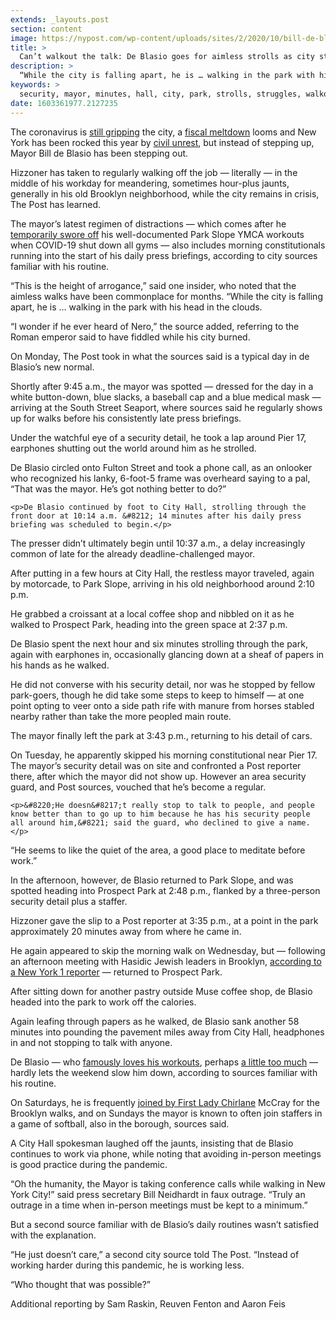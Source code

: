 ```yaml
--- 
extends: _layouts.post 
section: content 
image: https://nypost.com/wp-content/uploads/sites/2/2020/10/bill-de-blasio-walk-26.jpg?quality=90&strip=all&w=1200 
title: > 
  Can’t walkout the talk: De Blasio goes for aimless strolls as city struggles to get by 
description: > 
  “While the city is falling apart, he is … walking in the park with his head in the clouds.After putting in a few hours at City Hall, the restless mayor traveled, again by motorcade, to Park Slope, arriving in his old neighborhood around 2:10 p.m.However an area security guard, and Post sources, vouched that he’s become a regular.Again leafing through papers as he walked, de Blasio sank another 58 minutes into pounding the pavement miles away from City Hall, headphones in and not stopping to talk with anyone.A City Hall spokesman laughed off the jaunts, insisting that de Blasio continues to work via phone, while noting that avoiding in-person meetings is good practice during the pandemic. 
keywords: > 
  security, mayor, minutes, hall, city, park, strolls, struggles, walkout, talk, cant, press, post, aimless, sources, goes, blasio 
date: 1603361977.2127235 
--- 
```

<div><p>The coronavirus is <a href="https://nypost.com/2020/10/19/de-blasio-weeks-before-covid-19-restrictions-in-hot-spots-lifted/">still gripping</a> the city, a <a href="https://nypost.com/2020/10/01/de-blasio-left-1-4b-in-much-needed-fines-uncollected-audit/">fiscal meltdown</a> looms and New York has been rocked this year by <a href="https://nypost.com/2020/06/02/stop-excusing-the-looters-theyre-destroying-new-yorks-future/">civil unrest</a>, but instead of stepping up, Mayor Bill de Blasio has been stepping out.</p>
<p>Hizzoner has taken to regularly walking off the job &#8212; literally &#8212; in the middle of his workday for meandering, sometimes hour-plus jaunts, generally in his old Brooklyn neighborhood, while the city remains in crisis, The Post has learned.</p>
<p>The mayor&#8217;s latest regimen of distractions &#8212; which comes after he <a href="https://nypost.com/2020/09/03/de-blasio-not-planning-to-go-back-to-park-slope-ymca-right-now/">temporarily swore off</a> his well-documented Park Slope YMCA workouts when COVID-19 shut down all gyms &#8212; also includes morning constitutionals running into the start of his daily press briefings, according to city sources familiar with his routine.</p>
<p>&#8220;This is the height of arrogance,&#8221; said one insider, who noted that the aimless walks have been commonplace for months. &#8220;While the city is falling apart, he is &#8230; walking in the park with his head in the clouds.</p>
<p>&#8220;I wonder if he ever heard of Nero,&#8221; the source added, referring to the Roman emperor said to have fiddled while his city burned.</p>
<p>On Monday, The Post took in what the sources said is a typical day in de Blasio&#8217;s new normal.</p>
<p>Shortly after 9:45 a.m., the mayor was spotted &#8212; dressed for the day in a white button-down, blue slacks, a baseball cap and a blue medical mask &#8212; arriving at the South Street Seaport, where sources said he regularly shows up for walks before his consistently late press briefings.</p>
<p>Under the watchful eye of a security detail, he took a lap around Pier 17, earphones shutting out the world around him as he strolled.</p>
<p>De Blasio circled onto Fulton Street and took a phone call, as an onlooker who recognized his lanky, 6-foot-5 frame was overheard saying to a pal, &#8220;That was the mayor. He&#8217;s got nothing better to do?&#8221;</p>

 
	<p>De Blasio continued by foot to City Hall, strolling through the front door at 10:14 a.m. &#8212; 14 minutes after his daily press briefing was scheduled to begin.</p>
<p>The presser didn&#8217;t ultimately begin until 10:37 a.m., a delay increasingly common of late for the already deadline-challenged mayor.</p>
<p>After putting in a few hours at City Hall, the restless mayor traveled, again by motorcade, to Park Slope, arriving in his old neighborhood around 2:10 p.m.</p>
<p>He grabbed a croissant at a local coffee shop and nibbled on it as he walked to Prospect Park, heading into the green space at 2:37 p.m.</p>
<p>De Blasio spent the next hour and six minutes strolling through the park, again with earphones in, occasionally glancing down at a sheaf of papers in his hands as he walked.</p>
<p>He did not converse with his security detail, nor was he stopped by fellow park-goers, though he did take some steps to keep to himself &#8212; at one point opting to veer onto a side path rife with manure from horses stabled nearby rather than take the more peopled main route.</p>
<p>The mayor finally left the park at 3:43 p.m., returning to his detail of cars.</p>
<p>On Tuesday, he apparently skipped his morning constitutional near Pier 17. The mayor&#8217;s security detail was on site and confronted a Post reporter there, after which the mayor did not show up. However an area security guard, and Post sources, vouched that he&#8217;s become a regular.</p>

 
	<p>&#8220;He doesn&#8217;t really stop to talk to people, and people know better than to go up to him because he has his security people all around him,&#8221; said the guard, who declined to give a name.</p>
<p>&#8220;He seems to like the quiet of the area, a good place to meditate before work.&#8221;</p>
<p>In the afternoon, however, de Blasio returned to Park Slope, and was spotted heading into Prospect Park at 2:48 p.m., flanked by a three-person security detail plus a staffer.</p>
<p>Hizzoner gave the slip to a Post reporter at 3:35 p.m., at a point in the park approximately 20 minutes away from where he came in.</p>
<p>He again appeared to skip the morning walk on Wednesday, but &#8212; following an afternoon meeting with Hasidic Jewish leaders in Brooklyn, <a href="https://twitter.com/ZackFinkNews/status/1318981571198799873" rel="noopener noreferrer" target="_blank">according to a New York 1 reporter</a> &#8212; returned to Prospect Park.</p>
<p>After sitting down for another pastry outside Muse coffee shop, de Blasio headed into the park to work off the calories.</p>
<p>Again leafing through papers as he walked, de Blasio sank another 58 minutes into pounding the pavement miles away from City Hall, headphones in and not stopping to talk with anyone.</p>
<p>De Blasio &#8212; who <a href="https://nypost.com/2020/02/23/heres-how-much-time-de-blasio-spends-hitting-the-gym-before-work/">famously loves his workouts</a>, perhaps <a href="https://nypost.com/2020/03/16/de-blasio-hits-the-gym-one-last-time-before-coronavirus-shutdown/">a little too much</a> &#8212; hardly lets the weekend slow him down, according to sources familiar with his routine.</p>
<p>On Saturdays, he is frequently <a href="https://nypost.com/2020/04/27/bill-de-blasio-chirlane-mccray-stroll-through-prospect-park/">joined by First Lady Chirlane</a> McCray for the Brooklyn walks, and on Sundays the mayor is known to often join staffers in a game of softball, also in the borough, sources said.</p>
<p>A City Hall spokesman laughed off the jaunts, insisting that de Blasio continues to work via phone, while noting that avoiding in-person meetings is good practice during the pandemic.</p>
<p>&#8220;Oh the humanity, the Mayor is taking conference calls while walking in New York City!&#8221; said press secretary Bill Neidhardt in faux outrage. &#8220;Truly an outrage in a time when in-person meetings must be kept to a minimum.&#8221;</p>
<p>But a second source familiar with de Blasio&#8217;s daily routines wasn&#8217;t satisfied with the explanation.</p>
<p>&#8220;He just doesn&#8217;t care,&#8221; a second city source told The Post. &#8220;Instead of working harder during this pandemic, he is working less.</p>
<p>&#8220;Who thought that was possible?&#8221;</p>
<p>Additional reporting by Sam Raskin, Reuven Fenton and Aaron Feis</p>
			</div>